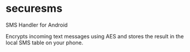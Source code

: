 securesms
=========

SMS Handler for Android

Encrypts incoming text messages using AES and stores the result in the local SMS table on your phone.
